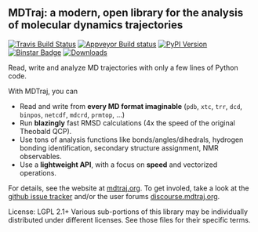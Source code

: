 ## MDTraj: a modern, open library for the analysis of molecular dynamics trajectories

[![Travis Build Status](https://travis-ci.org/SimTk/mdtraj.png?branch=master)](https://travis-ci.org/SimTk/mdtraj)
[![Appveyor Build status](https://ci.appveyor.com/api/projects/status/80ov9tdffg5jkr7i)](https://ci.appveyor.com/project/rmcgibbo/mdtraj-813)
[![PyPI Version](https://badge.fury.io/py/mdtraj.png)](https://pypi.python.org/pypi/mdtraj)
[![Binstar Badge](https://binstar.org/omnia/mdtraj/badges/version.svg)](https://binstar.org/omnia/mdtraj)
[![Downloads](https://pypip.in/d/mdtraj/badge.png)](https://pypi.python.org/pypi/mdtraj)

Read, write and analyze MD trajectories with only a few lines of Python code.

With MDTraj, you can

- Read and write from **every MD format imaginable** (`pdb`, `xtc`, `trr`, `dcd`, `binpos`, `netcdf`, `mdcrd`, `prmtop`, ...)
- Run **blazingly** fast RMSD calculations (4x the speed of the original Theobald QCP).
- Use tons of analysis functions like bonds/angles/dihedrals, hydrogen bonding identification, secondary structure assignment, NMR observables.
- Use a **lightweight API**, with a focus on **speed** and vectorized operations.

For details, see the website at [mdtraj.org](http://mdtraj.org). To get involed, take a look at the [github issue tracker](https://github.com/simtk/mdtraj/issues) and/or the user forums [discourse.mdtraj.org](http://discourse.mdtraj.org).

License: LGPL 2.1+ Various sub-portions of this library may be individually distributed under different licenses. See those files for their specific terms.
